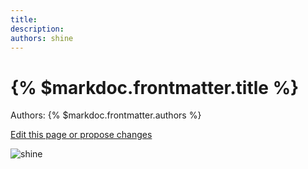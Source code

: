 ```yaml
---
title: 
description: 
authors: shine
---
```


# {% $markdoc.frontmatter.title %}

Authors: {% $markdoc.frontmatter.authors %}

[Edit this page or propose changes](https://github.com/onefact/onefact.org/edit/main/pages/five-boro-bike-tour/shine.md)

![shine](/images/five-boro-bike-tour/shine.jpg)
